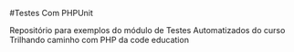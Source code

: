 #Testes Com PHPUnit

Repositório para exemplos do módulo de Testes Automatizados do curso Trilhando caminho com PHP da code education
